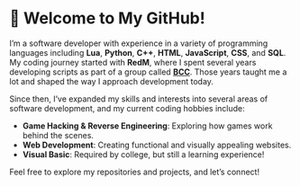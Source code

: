 # 👋 Welcome to My GitHub!

I’m a software developer with experience in a variety of programming languages including **Lua**, **Python**, **C++**, **HTML**, **JavaScript**, **CSS**, and **SQL**. My coding journey started with **RedM**, where I spent several years developing scripts as part of a group called **[BCC](https://github.com/BryceCanyonCounty)**. Those years taught me a lot and shaped the way I approach development today.

Since then, I’ve expanded my skills and interests into several areas of software development, and my current coding hobbies include:

- **Game Hacking & Reverse Engineering**: Exploring how games work behind the scenes.
- **Web Development**: Creating functional and visually appealing websites.
- **Visual Basic**: Required by college, but still a learning experience!

Feel free to explore my repositories and projects, and let’s connect!
